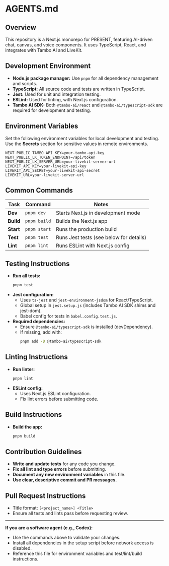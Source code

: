 # AGENTS.md

## Overview

This repository is a Next.js monorepo for PRESENT, featuring AI-driven chat, canvas, and voice components. It uses TypeScript, React, and integrates with Tambo AI and LiveKit.

## Development Environment

- **Node.js package manager:** Use `pnpm` for all dependency management and scripts.
- **TypeScript:** All source code and tests are written in TypeScript.
- **Jest:** Used for unit and integration testing.
- **ESLint:** Used for linting, with Next.js configuration.
- **Tambo AI SDK:** Both `@tambo-ai/react` and `@tambo-ai/typescript-sdk` are required for development and testing.

## Environment Variables

Set the following environment variables for local development and testing. Use the **Secrets** section for sensitive values in remote environments.

```env
NEXT_PUBLIC_TAMBO_API_KEY=your-tambo-api-key
NEXT_PUBLIC_LK_TOKEN_ENDPOINT=/api/token
NEXT_PUBLIC_LK_SERVER_URL=your-livekit-server-url
LIVEKIT_API_KEY=your-livekit-api-key
LIVEKIT_API_SECRET=your-livekit-api-secret
LIVEKIT_URL=your-livekit-server-url
```

## Common Commands

| Task         | Command                | Notes                                      |
|--------------|------------------------|--------------------------------------------|
| **Dev**      | `pnpm dev`             | Starts Next.js in development mode         |
| **Build**    | `pnpm build`           | Builds the Next.js app                     |
| **Start**    | `pnpm start`           | Runs the production build                  |
| **Test**     | `pnpm test`            | Runs Jest tests (see below for details)    |
| **Lint**     | `pnpm lint`            | Runs ESLint with Next.js config            |

## Testing Instructions

- **Run all tests:**  
  ```bash
  pnpm test
  ```
- **Jest configuration:**  
  - Uses `ts-jest` and `jest-environment-jsdom` for React/TypeScript.
  - Global setup in `jest.setup.js` (includes Tambo AI SDK shims and jest-dom).
  - Babel config for tests in `babel.config.test.js`.
- **Required dependencies:**  
  - Ensure `@tambo-ai/typescript-sdk` is installed (devDependency).
  - If missing, add with:  
    ```bash
    pnpm add -D @tambo-ai/typescript-sdk
    ```

## Linting Instructions

- **Run linter:**  
  ```bash
  pnpm lint
  ```
- **ESLint config:**  
  - Uses Next.js ESLint configuration.
  - Fix lint errors before submitting code.

## Build Instructions

- **Build the app:**  
  ```bash
  pnpm build
  ```

## Contribution Guidelines

- **Write and update tests** for any code you change.
- **Fix all lint and type errors** before submitting.
- **Document any new environment variables** in this file.
- **Use clear, descriptive commit and PR messages.**

## Pull Request Instructions

- Title format: `[<project_name>] <Title>`
- Ensure all tests and lints pass before requesting review.

---

**If you are a software agent (e.g., Codex):**
- Use the commands above to validate your changes.
- Install all dependencies in the setup script before network access is disabled.
- Reference this file for environment variables and test/lint/build instructions.
